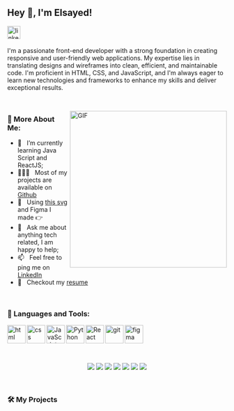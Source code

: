 ## Hey 👋, I'm Elsayed!
<a href='https://www.linkedin.com/in/rahul-jha98/'><img align='left' alt="linkedin" src="https://raw.githubusercontent.com/rahul-jha98/rahul-jha98/561d474902b59c7429ec22bb73e225696c27b202/assets/linkedin.svg" height='30px'/></a>

<br/>
<br/>

I'm a passionate front-end developer with a strong foundation in creating responsive and user-friendly web applications. My expertise lies in translating designs and wireframes into clean, efficient, and maintainable code. I'm proficient in HTML, CSS, and JavaScript, and I'm always eager to learn new technologies and frameworks to enhance my skills and deliver exceptional results.

<br/>

<img align="right" 
alt="GIF" src="https://media.giphy.com/media/v1.Y2lkPTc5MGI3NjExZDY2N3d3MGJkc3p1eXJ0OWp3bHllZGoxd2o1MTZsNG05dzRlOTA2bSZlcD12MV9naWZzX3NlYXJjaCZjdD1n/elrFAUtV7ZOH7TSPhF/giphy.gif" width="360px"/>
  
### 🧐 More About Me:

- 🌱 &nbsp; I’m currently learning Java Script and ReactJS; 
- 👨🏻‍💻 &nbsp; Most of my projects are available on [Github](https://github.com/rahul-jha98?tab=repositories)
- 🎨 &nbsp; Using [this svg](https://storyset.com/illustration/javascript-frameworks/amico) and Figma I made 👉
- 💬 &nbsp; Ask me about anything tech related, I am happy to help;
- 📫 &nbsp; Feel free to ping me on [LinkedIn](https://www.linkedin.com/in/rahul-jha98/)
- 📝 &nbsp; Checkout my [resume](https://drive.google.com/file/d/1ZpR5pVBTnl_Qybq7GE3MGy1SB1JehVSE/view?usp=sharing)

<br>

### 🔨 Languages and Tools:

<a href="https://www.html.org" target="_blank"><img align="left" alt="html" height ="42px" src="https://raw.githubusercontent.com/rahul-jha98/github_readme_icons/main/language_and_tools/square/html/html.svg"></a>
<a href="https://www.css.org" target="_blank"><img align="left" alt="css" height ="42px" src="https://raw.githubusercontent.com/rahul-jha98/github_readme_icons/main/language_and_tools/square/css/css.svg"></a>
<a href="https://developer.mozilla.org/en-US/docs/Web/JavaScript" target="_blank"> <img align="left" alt="JavaScript" height ="42px"  src="https://raw.githubusercontent.com/rahul-jha98/github_readme_icons/main/language_and_tools/square/javascript/javascript.svg"> </a>
<a href="https://www.python.org" target="_blank"><img align="left" alt="Python" height ="42px" src="https://raw.githubusercontent.com/rahul-jha98/github_readme_icons/main/language_and_tools/square/python/python.svg"></a>
<a href="https://reactjs.org/" target="_blank"> <img align="left" alt="React" height ="42px" src="https://raw.githubusercontent.com/rahul-jha98/github_readme_icons/main/language_and_tools/square/react/react.svg"></a>
<a href="https://git-scm.com/" target="_blank"> <img src="https://raw.githubusercontent.com/rahul-jha98/github_readme_icons/main/language_and_tools/square/git-scm/git-scm.svg" align="left" alt="git" height='42px'/> </a>
<a href="https://www.figma.com/" target="_blank"> <img src="https://raw.githubusercontent.com/rahul-jha98/github_readme_icons/main/language_and_tools/square/figma/figma.svg" alt="figma" height='42px'/> </a>

<br>

</a>

<p align="center">
  <img src="https://img.shields.io/badge/HTML5-E34F26?style=for-the-badge&logo=html5&logoColor=white"/>
  <img src="https://img.shields.io/badge/CSS3-1572B6?style=for-the-badge&logo=css3&logoColor=white"/>
  <img src="https://img.shields.io/badge/JavaScript-F7DF1E?style=for-the-badge&logo=javascript&logoColor=black"/>
  <img src="https://img.shields.io/badge/Python-3776AB?style=for-the-badge&logo=python&logoColor=white"/>
  <img src="https://img.shields.io/badge/React-20232A?style=for-the-badge&logo=react&logoColor=61DAFB"/>
  <img src="https://img.shields.io/badge/Git-F05032?style=for-the-badge&logo=git&logoColor=white"/>
  <img src="https://img.shields.io/badge/Figma-F24E1E?style=for-the-badge&logo=figma&logoColor=white"/>
</p>


<br>

### 🛠️ My Projects
<a href="   " target="_blank"> <img src="   " height="68" align="left"> </a>
<a href="   " target="_blank"> <img src="   " height="68" align="left"> </a>
<a href="   " target="_blank"> <img src="   " height="68" align="left"> </a>
<a href="   " target="_blank"> <img src="   " height="68" align="left"> </a>
